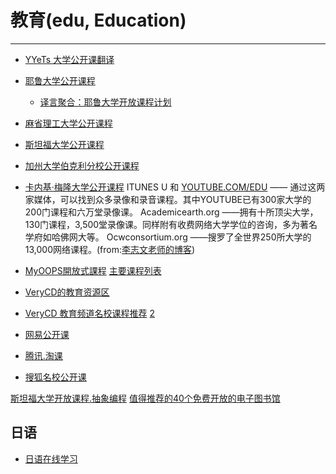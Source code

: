 
# 教育(edu, Education)

----

* [YYeTs 大学公开课翻译](http://u.yyets.net/)
* [耶鲁大学公开课程](http://oyc.yale.edu/)
    * [译言聚合：耶鲁大学开放课程计划](http://article.yeeyan.org/view/147930/126988)
* [麻省理工大学公开课程](http://ocw.mit.edu/)
* [斯坦福大学公开课程](http://itunes.stanford.edu/)
* [加州大学伯克利分校公开课程](http://webcast.berkeley.edu/courses.php)
* [卡内基·梅隆大学公开课程](http://oli.web.cmu.edu/openlearning/)
ITUNES U 和 [YOUTUBE.COM/EDU](http://youtube.com/edu) —— 通过这两家媒体，可以找到众多录像和录音课程。其中YOUTUBE已有300家大学的200门课程和六万堂录像课。
Academicearth.org ——拥有十所顶尖大学，130门课程，3,500堂录像课。同样附有收费网络大学学位的咨询，多为著名学府如哈佛网大等。
Ocwconsortium.org ——搜罗了全世界250所大学的13,000网络课程。(from:[李志文老师的博客](http://www.jevonslee.com/blog/archives/p2078.html))

* [MyOOPS開放式課程](http://www.myoops.org/)
    [主要课程列表](http://www.myoops.org/cocw/mit/Global/all-courses.htm)
* [VeryCD的教育资源区](http://www.verycd.com/sto/edu/)
* [VeryCD 教育频道名校课程推荐](http://home.verycd.com/space.php?do=thread&id=60314)
    [2](http://govecn.blogspot.com/2010/07/verycd.html)
* [网易公开课](http://v.163.com/open/)
* [腾讯.淘课](http://bb.news.qq.com/open.htm)
* [搜狐名校公开课](http://tv.sohu.com/open/)

[斯坦福大学开放课程.抽象编程](http://www.youku.com/playlist_show/id_5078768.html)
[值得推荐的40个免费开放的电子图书馆](http://www.apple4.cn/2010/10/recommended-the-40-free-and-open-digital-library/)

## 日语

* [日语在线学习](http://www.jpwind.com/studyol/)
